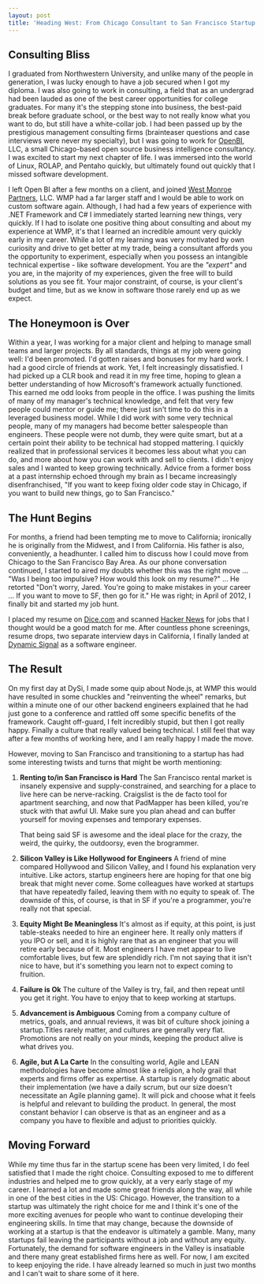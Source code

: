 ```yaml
---
layout: post
title: 'Heading West: From Chicago Consultant to San Francisco Startup'
---
```

## Consulting Bliss

I graduated from Northwestern University, and unlike many of the people in generation, I was lucky enough to have a job secured when I got my diploma. I was also going to work in consulting, a field that as an undergrad had been lauded as one of the best career opportunities for college graduates. For many it's the stepping stone into business, the best-paid break before graduate school, or the best way to not really know what you want to do, but still have a white-collar job. I had been passed up by the prestigious management consulting firms (brainteaser questions and case interviews were never my specialty), but I was going to work for <a target="_blank" href="http://www.openbi.com">OpenBI</a>, LLC, a small Chicago-based open source business intelligence consultancy. I was excited to start my next chapter of life. I was immersed into the world of Linux, ROLAP, and Pentaho quickly, but ultimately found out quickly that I missed software development.

I left Open BI after a few months on a client, and joined <a target="_blank" href="http://www.westmonroepartners.com">West Monroe Partners</a>, LLC. WMP had a far larger staff and I would be able to work on custom software again. Although, I had had a few years of experience with .NET Framework and C# I immediately started learning new things, very quickly. If I had to isolate one positive thing about consulting and about my experience at WMP, it's that I learned an incredible amount very quickly early in my career. While a lot of my learning was very motivated by own curiosity and drive to get better at my trade, being a consultant affords you the opportunity to experiment, especially when you possess an intangible technical expertise - like software development. You are the <em>"expert"</em> and you are, in the majority of my experiences, given the free will to build solutions as you see fit. Your major constraint, of course, is your client's budget and time, but as we know in software those rarely end up as we expect.

## The Honeymoon is Over
Within a year, I was working for a major client and helping to manage small teams and larger projects. By all standards, things at my job were going well: I'd been promoted. I'd gotten raises and bonuses for my hard work. I had a good circle of friends at work. Yet, I felt increasingly dissatisfied. I had picked up a CLR book and read it in my free time, hoping to glean a better understanding of how Microsoft's framework actually functioned. This earned me odd looks from people in the office. I was pushing the limits of many of my manager's technical knowledge, and felt that very few people could mentor or guide me; there just isn't time to do this in a leveraged business model. While I did work with some very technical people, many of my managers had become better salespeople than engineers. These people were not dumb, they were quite smart, but at a certain point their ability to be technical had stopped mattering. I quickly realized that in professional services it becomes less about what you can do, and more about how you can work with and sell to clients. I didn't enjoy sales and I wanted to keep growing technically. Advice from a former boss at a past internship echoed through my brain as I became increasingly disenfranchised, "If you want to keep fixing older code stay in Chicago, if you want to build new things, go to San Francisco." 

## The Hunt Begins
For months, a friend had been tempting me to move to California; ironically he is originally from the Midwest, and I from California. His father is also, conveniently, a headhunter. I called him to discuss how I could move from Chicago to the San Francisco Bay Area. As our phone conversation continued, I started to aired my doubts whether this was the right move ... "Was I being too impulsive? How would this look on my resume?" ...  He retorted "Don't worry, Jared. You're going to make mistakes in your career ... If you want to move to SF, then go for it." He was right; in April of 2012, I finally bit and started my job hunt.

I placed my resume on <a target="_blank" href="http://dice.com">Dice.com</a> and scanned <a href="http://news.ycombinator.com/jobs" target="_blank">Hacker News</a> for jobs that I thought would be a good match for me. After countless phone screenings, resume drops, two separate interview days in California, I finally landed at <a href="http://www.dynamicsignal.com" target="_blank">Dynamic Signal</a> as a software engineer.

## The Result

On my first day at DySi, I made some quip about Node.js, at WMP this would have resulted in some chuckles and "reinventing the wheel" remarks, but within a minute one of our other backend engineers explained that he had just gone to a conference and rattled off some specific benefits of the framework. Caught off-guard, I felt incredibly stupid, but then I got really happy. Finally a culture that really valued being technical. I still feel that way after a few months of working here, and I am really happy I made the move.

However, moving to San Francisco and transitioning to a startup has had some interesting twists and turns that might be worth mentioning:

1.  **Renting to/in San Francisco is Hard**
    The San Francisco rental market is insanely expensive and supply-constrained, and searching for a place to live here can be nerve-racking. Craigslist is the de facto tool for apartment searching, and now that PadMapper has been killed, you're stuck with that awful UI. Make sure you plan ahead and can buffer yourself for moving expenses and temporary expenses.

    That being said SF is awesome and the ideal place for the crazy, the weird, the quirky, the outdoorsy, even the brogrammer.
2.  **Silicon Valley is Like Hollywood for Engineers**
    A friend of mine compared Hollywood and Silicon Valley, and I found his explanation very intuitive. Like actors, startup engineers here are hoping for that one big break that might never come. Some colleagues have worked at startups that have repeatedly failed, leaving them with no equity to speak of. The downside of this, of course, is that in SF if you're a programmer, you're really not that special.
3.  **Equity Might Be Meaningless**
    It's almost as if equity, at this point, is just table-steaks needed to hire an engineer here. It really only matters if you IPO or sell, and it is highly rare that as an engineer that you will retire early because of it. Most engineers I have met appear to live comfortable lives, but few are splendidly rich. I'm not saying that it isn't nice to have, but it's something you learn not to expect coming to fruition.
4.  **Failure is Ok**
    The culture of the Valley is try, fail, and then repeat until you get it right. You have to enjoy that to keep working at startups.
5.  **Advancement is Ambiguous**
    Coming from a company culture of metrics, goals, and annual reviews, it was bit of culture shock joining a startup.Titles rarely matter, and cultures are generally very flat. Promotions are not really on your minds, keeping the product alive is what drives you.
6.  **Agile, but A La Carte**
    In the consulting world, Agile and LEAN methodologies have become almost like a religion, a holy grail that experts and firms offer as expertise. A startup is rarely dogmatic about their implementation (we have a daily scrum, but our size doesn't necessitate an Agile planning game). It will pick and choose what it feels is helpful and relevant to building the product. In general, the most constant behavior I can observe is that as an engineer and as a company you have to flexible and adjust to priorities quickly.

## Moving Forward

While my time thus far in the startup scene has been very limited, I do feel satisfied that I made the right choice. Consulting exposed to me to different industries and helped me to grow quickly, at a very early stage of my career. I learned a lot and made some great friends along the way, all while in one of the best cities in the US: Chicago. However, the transition to a startup was ultimately the right choice for me and I think it's one of the more exciting avenues for people who want to continue developing their engineering skills. In time that may change, because the downside of working at a startup is that the endeavor is ultimately a gamble. Many, many startups fail leaving the participants without a job and without any equity. Fortunately, the demand for software engineers in the Valley is insatiable and there many great established firms here as well. For now, I am excited to keep enjoying the ride. I have already learned so much in just two months and I can't wait to share some of it here.
